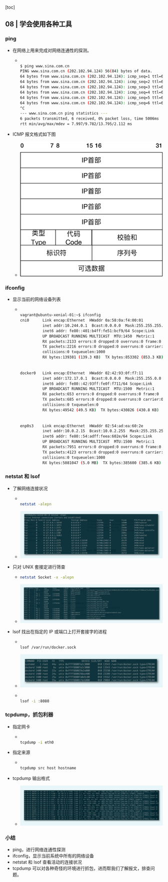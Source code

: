 [toc]

## 08 | 学会使用各种工具

### ping

-   在网络上用来完成对网络连通性的探测。

    -   ```bash
        
        $ ping www.sina.com.cn
        PING www.sina.com.cn (202.102.94.124) 56(84) bytes of data.
        64 bytes from www.sina.com.cn (202.102.94.124): icmp_seq=1 ttl=63 time=8.64 ms
        64 bytes from www.sina.com.cn (202.102.94.124): icmp_seq=2 ttl=63 time=11.3 ms
        64 bytes from www.sina.com.cn (202.102.94.124): icmp_seq=3 ttl=63 time=8.66 ms
        64 bytes from www.sina.com.cn (202.102.94.124): icmp_seq=4 ttl=63 time=13.7 ms
        64 bytes from www.sina.com.cn (202.102.94.124): icmp_seq=5 ttl=63 time=8.22 ms
        64 bytes from www.sina.com.cn (202.102.94.124): icmp_seq=6 ttl=63 time=7.99 ms
        ^C
        --- www.sina.com.cn ping statistics ---
        6 packets transmitted, 6 received, 0% packet loss, time 5006ms
        rtt min/avg/max/mdev = 7.997/9.782/13.795/2.112 ms
        ```

-   ICMP 报文格式如下图
    -   ![img](imgs/1555df944c00bdba5c2a4ea3c55cf338.png)

### ifconfig

-   显示当前的网络设备列表

    -   ```bash
        
        vagrant@ubuntu-xenial-01:~$ ifconfig
        cni0      Link encap:Ethernet  HWaddr 0a:58:0a:f4:00:01
                  inet addr:10.244.0.1  Bcast:0.0.0.0  Mask:255.255.255.0
                  inet6 addr: fe80::401:b4ff:fe51:bcf9/64 Scope:Link
                  UP BROADCAST RUNNING MULTICAST  MTU:1450  Metric:1
                  RX packets:2133 errors:0 dropped:0 overruns:0 frame:0
                  TX packets:2216 errors:0 dropped:0 overruns:0 carrier:0
                  collisions:0 txqueuelen:1000
                  RX bytes:139381 (139.3 KB)  TX bytes:853302 (853.3 KB)
        
        
        docker0   Link encap:Ethernet  HWaddr 02:42:93:0f:f7:11
                  inet addr:172.17.0.1  Bcast:0.0.0.0  Mask:255.255.0.0
                  inet6 addr: fe80::42:93ff:fe0f:f711/64 Scope:Link
                  UP BROADCAST RUNNING MULTICAST  MTU:1500  Metric:1
                  RX packets:653 errors:0 dropped:0 overruns:0 frame:0
                  TX packets:685 errors:0 dropped:0 overruns:0 carrier:0
                  collisions:0 txqueuelen:0
                  RX bytes:49542 (49.5 KB)  TX bytes:430826 (430.8 KB)
        
        
        enp0s3    Link encap:Ethernet  HWaddr 02:54:ad:ea:60:2e
                  inet addr:10.0.2.15  Bcast:10.0.2.255  Mask:255.255.255.0
                  inet6 addr: fe80::54:adff:feea:602e/64 Scope:Link
                  UP BROADCAST RUNNING MULTICAST  MTU:1500  Metric:1
                  RX packets:7951 errors:0 dropped:0 overruns:0 frame:0
                  TX packets:4123 errors:0 dropped:0 overruns:0 carrier:0
                  collisions:0 txqueuelen:1000
                  RX bytes:5081047 (5.0 MB)  TX bytes:385600 (385.6 KB)
        ```

### netstat 和 lsof

-   了解网络连接状况

    -   ```bash
        
        netstat -alepn
        ```

    -   ![img](imgs/34084af982a4c4223e0a78ed01c662df.jpg)

-   只对 UNIX 套接定进行筛查

    -   ```bash
        netstat Socket -x -alepn
        ```

    -   ![img](imgs/a1aeca1245b6b8cabaa0f22ce02d4813.jpg)

-   lsof 找出在指定的 IP 或端口上打开套接字的进程

    -   ```bash
        
        lsof /var/run/docker.sock
        ```

    -   ![img](imgs/acebeb7d0bbe26b469a200456c299d28.jpg)

    -   ```bash
        
        lsof -i :8080
        ```

### tcpdump，抓包利器

-   指定网卡

    -   ```bash
        
        tcpdump -i eth0
        ```

-   指定来源

    -   ```bash
        
        tcpdump src host hostname
        ```

-   tcpdump 输出格式

    -   ![img](imgs/43a9e4ea08bc872c2646453ce06ed3c3.jpg)

### 小结

-   ping，进行网络连通性探测
-   ifconfig，显示当前系统中所有的网络设备
-   netstat 和 lsof 查看活动的连接状况
-   tcpdump 可以对各种奇怪的环境进行抓包，进而帮我们了解报文，排查问题。